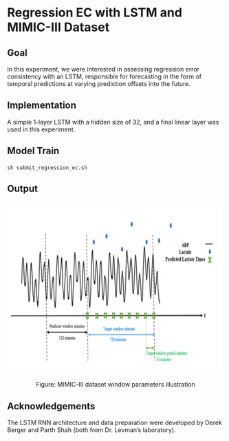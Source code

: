 # Regression EC with LSTM and MIMIC-III Dataset

## Goal
In this experiment, we were interested in assessing regression error consistency with an LSTM, responsible for forecasting in the form of temporal predictions at varying prediction offsets into the future.

## Implementation
A simple 1-layer LSTM with a hidden size of 32, and a final linear layer was used in this experiment.


## Model Train 

```
sh submit_regression_ec.sh
```

## Output
<img src="https://github.com/mostafiz67/Regression_EC_MIMIC-III/blob/main/MIMIC%20Windows.png" alt="MIMIC-III dataset window parameters illustration" width="500" height="400">
<p align="center">
    Figure: MIMIC-III dataset window parameters illustration
</p>


## Acknowledgements
The LSTM RNN architecture and data preparation were developed by Derek Berger and Parth Shah (both from Dr. Levman’s laboratory).
